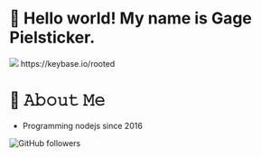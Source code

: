 # 👋 Hello world! My name is Gage Pielsticker.
<img src="https://profile-counter.glitch.me/gagepielsticker/count.svg" />
https://keybase.io/rooted

# 📖 𝙰𝚋𝚘𝚞𝚝 𝙼𝚎
- Programming nodejs since 2016

![GitHub followers](https://img.shields.io/github/followers/gagepielsticker?style=social)

